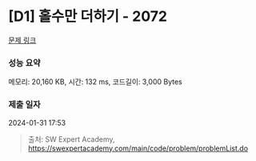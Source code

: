 # [D1] 홀수만 더하기 - 2072 

[문제 링크](https://swexpertacademy.com/main/code/problem/problemDetail.do?contestProbId=AV5QSEhaA5sDFAUq) 

### 성능 요약

메모리: 20,160 KB, 시간: 132 ms, 코드길이: 3,000 Bytes

### 제출 일자

2024-01-31 17:53



> 출처: SW Expert Academy, https://swexpertacademy.com/main/code/problem/problemList.do